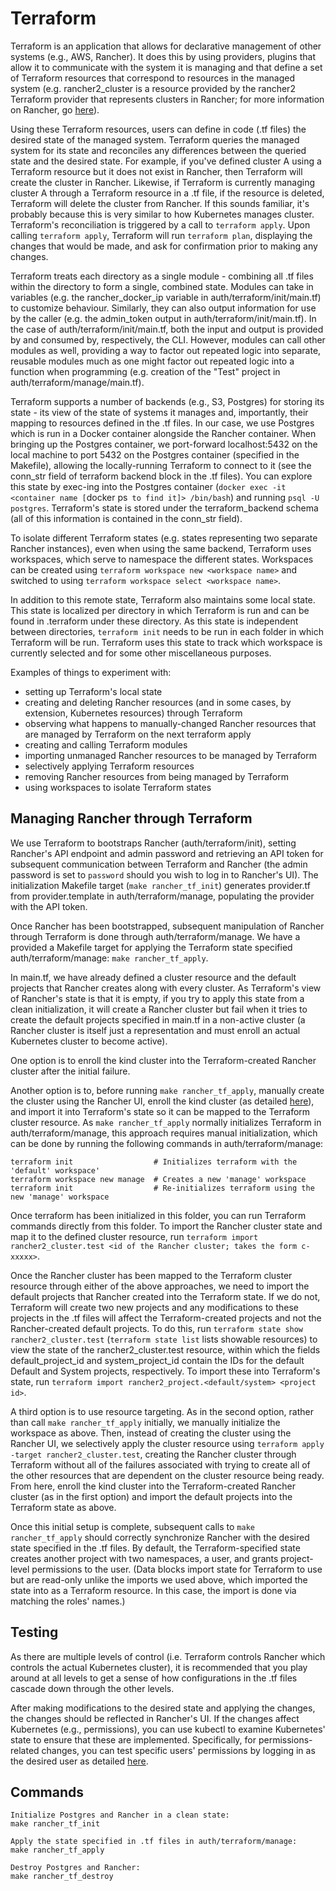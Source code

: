# Terraform
Terraform is an application that allows for declarative management of other systems (e.g., AWS, Rancher). It does this by using providers, plugins that allow it to communicate with the system it is managing and that define a set of Terraform resources that correspond to resources in the managed system (e.g. rancher2_cluster is a resource provided by the rancher2 Terraform provider that represents clusters in Rancher; for more information on Rancher, go [here](../README.md#Rancher)).

Using these Terraform resources, users can define in code (.tf files) the desired state of the managed system. Terraform queries the managed system for its state and reconciles any differences between the queried state and the desired state. For example, if you've defined cluster A using a Terraform resource but it does not exist in Rancher, then Terraform will create the cluster in Rancher. Likewise, if Terraform is currently managing cluster A through a Terraform resource in a .tf file, if the resource is deleted, Terraform will delete the cluster from Rancher. If this sounds familiar, it's probably because this is very similar to how Kubernetes manages cluster. Terraform's reconciliation is triggered by a call to `terraform apply`. Upon calling `terraform apply`, Terraform will run `terraform plan`, displaying the changes that would be made, and ask for confirmation prior to making any changes.

Terraform treats each directory as a single module - combining all .tf files within the directory to form a single, combined state. Modules can take in variables (e.g. the rancher_docker_ip variable in auth/terraform/init/main.tf) to customize behaviour. Similarly, they can also output information for use by the caller (e.g. the admin_token output in auth/terraform/init/main.tf). In the case of auth/terraform/init/main.tf, both the input and output is provided by and consumed by, respectively, the CLI. However, modules can call other modules as well, providing a way to factor out repeated logic into separate, reusable modules much as one might factor out repeated logic into a function when programming (e.g. creation of the "Test" project in auth/terraform/manage/main.tf).

Terraform supports a number of backends (e.g., S3, Postgres) for storing its state - its view of the state of systems it manages and, importantly, their mapping to resources defined in the .tf files. In our case, we use Postgres which is run in a Docker container alongside the Rancher container. When bringing up the Postgres container, we port-forward localhost:5432 on the local machine to port 5432 on the Postgres container (specified in the Makefile), allowing the locally-running Terraform to connect to it (see the conn_str field of terraform backend block in the .tf files). You can explore this state by exec-ing into the Postgres container (`docker exec -it <container name [`docker ps` to find it]> /bin/bash`) and running `psql -U postgres`. Terraform's state is stored under the terraform_backend schema (all of this information is contained in the conn_str field).

To isolate different Terraform states (e.g. states representing two separate Rancher instances), even when using the same backend, Terraform uses workspaces, which serve to namespace the different states. Workspaces can be created using `terraform workspace new <workspace name>` and switched to using `terraform workspace select <workspace name>`.

In addition to this remote state, Terraform also maintains some local state. This state is localized per directory in which Terraform is run and can be found in .terraform under these directory. As this state is independent between directories, `terraform init` needs to be run in each folder in which Terraform will be run. Terraform uses this state to track which workspace is currently selected and for some other miscellaneous purposes.

Examples of things to experiment with:

- setting up Terraform's local state
- creating and deleting Rancher resources (and in some cases, by extension, Kubernetes resources) through Terraform
- observing what happens to manually-changed Rancher resources that are managed by Terraform on the next terraform apply
- creating and calling Terraform modules
- importing unmanaged Rancher resources to be managed by Terraform
- selectively applying Terraform resources
- removing Rancher resources from being managed by Terraform
- using workspaces to isolate Terraform states

## Managing Rancher through Terraform
We use Terraform to bootstraps Rancher (auth/terraform/init), setting Rancher's API endpoint and admin password and retrieving an API token for subsequent communication between Terraform and Rancher (the admin password is set to `password` should you wish to log in to Rancher's UI). The initialization Makefile target (`make rancher_tf_init`) generates provider.tf from provider.template in auth/terraform/manage, populating the provider with the API token.

Once Rancher has been bootstrapped, subsequent manipulation of Rancher through Terraform is done through auth/terraform/manage. We have a provided a Makefile target for applying the Terraform state specified auth/terraform/manage: `make rancher_tf_apply`.

In main.tf, we have already defined a cluster resource and the default projects that Rancher creates along with every cluster. As Terraform's view of Rancher's state is that it is empty, if you try to apply this state from a clean initialization, it will create a Rancher cluster but fail when it tries to create the default projects specified in main.tf in a non-active cluster (a Rancher cluster is itself just a representation and must enroll an actual Kubernetes cluster to become active).

One option is to enroll the kind cluster into the Terraform-created Rancher cluster after the initial failure.

Another option is to, before running `make rancher_tf_apply`, manually create the cluster using the Rancher UI, enroll the kind cluster (as detailed [here](../README.md#Rancher)), and import it into Terraform's state so it can be mapped to the Terraform cluster resource. As `make rancher_tf_apply` normally initializes Terraform in auth/terraform/manage, this approach requires manual initialization, which can be done by running the following commands in auth/terraform/manage:
```
terraform init                  # Initializes terraform with the 'default' workspace'
terraform workspace new manage  # Creates a new 'manage' workspace
terraform init                  # Re-initializes terraform using the new 'manage' workspace
```
Once terraform has been initialized in this folder, you can run Terraform commands directly from this folder. To import the Rancher cluster state and map it to the defined cluster resource, run `terraform import rancher2_cluster.test <id of the Rancher cluster; takes the form c-xxxxx>`.

Once the Rancher cluster has been mapped to the Terraform cluster resource through either of the above approaches, we need to import the default projects that Rancher created into the Terraform state. If we do not, Terraform will create two new projects and any modifications to these projects in the .tf files will affect the Terraform-created projects and not the Rancher-created default projects. To do this, run `terraform state show rancher2_cluster.test` (`terraform state list` lists showable resources) to view the state of the rancher2_cluster.test resource, within which the fields default_project_id and system_project_id contain the IDs for the default Default and System projects, respectively. To import these into Terraform's state, run `terraform import rancher2_project.<default/system> <project id>`.

A third option is to use resource targeting. As in the second option, rather than call `make rancher_tf_apply` initially, we manually initialize the workspace as above. Then, instead of creating the cluster using the Rancher UI, we selectively apply the cluster resource using `terraform apply -target rancher2_cluster.test`, creating the Rancher cluster through Terraform without all of the failures associated with trying to create all of the other resources that are dependent on the cluster resource being ready. From here, enroll the kind cluster into the Terraform-created Rancher cluster (as in the first option) and import the default projects into the Terraform state as above.

Once this initial setup is complete, subsequent calls to `make rancher_tf_apply` should correctly synchronize Rancher with the desired state specified in the .tf files. By default, the Terraform-specified state creates another project with two namespaces, a user, and grants project-level permissions to the user. (Data blocks import state for Terraform to use but are read-only unlike the imports we used above, which imported the state into as a Terraform resource. In this case, the import is done via matching the roles' names.)

## Testing
As there are multiple levels of control (i.e. Terraform controls Rancher which controls the actual Kubernetes cluster), it is recommended that you play around at all levels to get a sense of how configurations in the .tf files cascade down through the other levels.

After making modifications to the desired state and applying the changes, the changes should be reflected in Rancher's UI. If the changes affect Kubernetes (e.g., permissions), you can use kubectl to examine Kubernetes' state to ensure that these are implemented. Specifically, for permissions-related changes, you can test specific users' permissions by logging in as the desired user as detailed [here](../README.md#Creating&#32and&#32testing&#32a&#32user&#32through&#32Rancher).

## Commands
```
Initialize Postgres and Rancher in a clean state:
make rancher_tf_init

Apply the state specified in .tf files in auth/terraform/manage:
make rancher_tf_apply

Destroy Postgres and Rancher:
make rancher_tf_destroy
```
